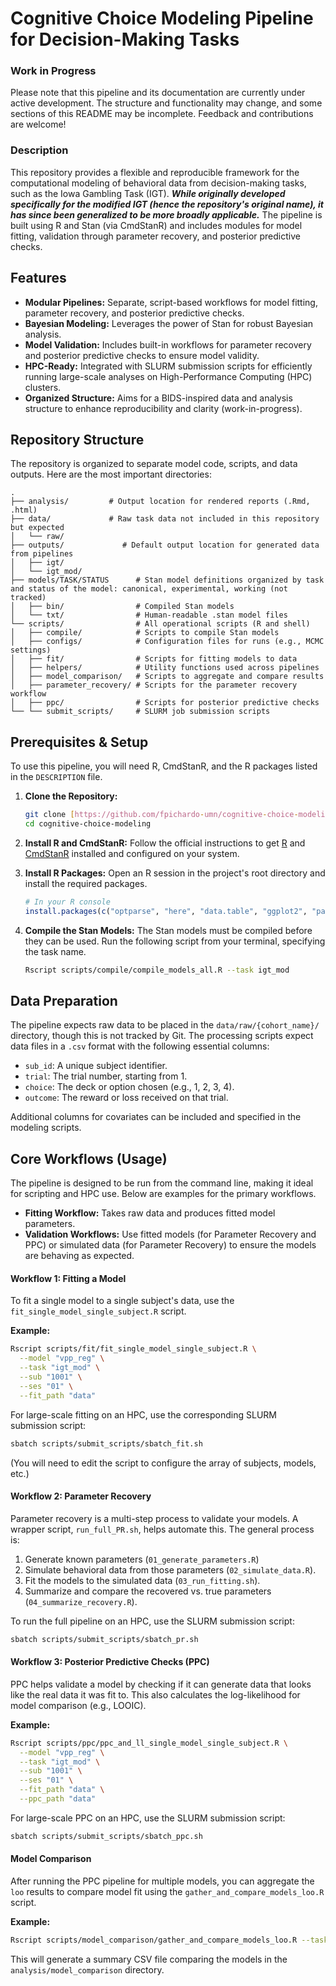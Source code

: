 # Cognitive Choice Modeling Pipeline for Decision-Making Tasks

### Work in Progress

Please note that this pipeline and its documentation are currently under active development. The structure and functionality may change, and some sections of this README may be incomplete. Feedback and contributions are welcome!

### Description
This repository provides a flexible and reproducible framework for the computational modeling of behavioral data from decision-making tasks, such as the Iowa Gambling Task (IGT). ***While originally developed specifically for the modified IGT (hence the repository's original name), it has since been generalized to be more broadly applicable.*** The pipeline is built using R and Stan (via CmdStanR) and includes modules for model fitting, validation through parameter recovery, and posterior predictive checks.

## Features

- **Modular Pipelines:** Separate, script-based workflows for model fitting, parameter recovery, and posterior predictive checks.
- **Bayesian Modeling:** Leverages the power of Stan for robust Bayesian analysis.
- **Model Validation:** Includes built-in workflows for parameter recovery and posterior predictive checks to ensure model validity.
- **HPC-Ready:** Integrated with SLURM submission scripts for efficiently running large-scale analyses on High-Performance Computing (HPC) clusters.
- **Organized Structure:** Aims for a BIDS-inspired data and analysis structure to enhance reproducibility and clarity (work-in-progress).

## Repository Structure

The repository is organized to separate model code, scripts, and data outputs. Here are the most important directories:

```
.
├── analysis/         # Output location for rendered reports (.Rmd, .html)
├── data/             # Raw task data not included in this repository but expected
│   └── raw/
├── outputs/             # Default output location for generated data from pipelines
│   ├── igt/
│   └── igt_mod/             
├── models/TASK/STATUS      # Stan model definitions organized by task and status of the model: canonical, experimental, working (not tracked)
│   ├── bin/                # Compiled Stan models
│   └── txt/                # Human-readable .stan model files
└── scripts/                # All operational scripts (R and shell)
│   ├── compile/            # Scripts to compile Stan models
│   ├── configs/            # Configuration files for runs (e.g., MCMC settings)
│   ├── fit/                # Scripts for fitting models to data
│   ├── helpers/            # Utility functions used across pipelines
│   ├── model_comparison/   # Scripts to aggregate and compare results
│   ├── parameter_recovery/ # Scripts for the parameter recovery workflow
│   ├── ppc/                # Scripts for posterior predictive checks
└── └── submit_scripts/     # SLURM job submission scripts
```

## Prerequisites & Setup

To use this pipeline, you will need R, CmdStanR, and the R packages listed in the `DESCRIPTION` file.

1.  **Clone the Repository:**
    ```bash
    git clone [https://github.com/fpichardo-umn/cognitive-choice-modeling.git](https://github.com/fpichardo-umn/cognitive-choice-modeling.git)
    cd cognitive-choice-modeling
    ```

2.  **Install R and CmdStanR:**
    Follow the official instructions to get [R](https://www.r-project.org/) and [CmdStanR](https://mc-stan.org/cmdstanr/articles/cmdstanr.html) installed and configured on your system.

3.  **Install R Packages:**
    Open an R session in the project's root directory and install the required packages.
    ```r
    # In your R console
    install.packages(c("optparse", "here", "data.table", "ggplot2", "patchwork", "ggridges", "bayesplot", "posterior", "loo", "stringr", "fs", "purrr", "tidyr", "dplyr", "readr"))
    ```

4.  **Compile the Stan Models:**
    The Stan models must be compiled before they can be used. Run the following script from your terminal, specifying the task name.
    ```bash
    Rscript scripts/compile/compile_models_all.R --task igt_mod
    ```

## Data Preparation

The pipeline expects raw data to be placed in the `data/raw/{cohort_name}/` directory, though this is not tracked by Git. The processing scripts expect data files in a `.csv` format with the following essential columns:

-   `sub_id`: A unique subject identifier.
-   `trial`: The trial number, starting from 1.
-   `choice`: The deck or option chosen (e.g., 1, 2, 3, 4).
-   `outcome`: The reward or loss received on that trial.

Additional columns for covariates can be included and specified in the modeling scripts.

## Core Workflows (Usage)

The pipeline is designed to be run from the command line, making it ideal for scripting and HPC use. Below are examples for the primary workflows.

* **Fitting Workflow:** Takes raw data and produces fitted model parameters.
* **Validation Workflows:** Use fitted models (for Parameter Recovery and PPC) or simulated data (for Parameter Recovery) to ensure the models are behaving as expected.

#### Workflow 1: Fitting a Model

To fit a single model to a single subject's data, use the `fit_single_model_single_subject.R` script.

**Example:**
```bash
Rscript scripts/fit/fit_single_model_single_subject.R \
  --model "vpp_reg" \
  --task "igt_mod" \
  --sub "1001" \
  --ses "01" \
  --fit_path "data"
```
For large-scale fitting on an HPC, use the corresponding SLURM submission script:

```Bash
sbatch scripts/submit_scripts/sbatch_fit.sh
```
(You will need to edit the script to configure the array of subjects, models, etc.)

#### Workflow 2: Parameter Recovery
Parameter recovery is a multi-step process to validate your models. A wrapper script, `run_full_PR.sh`, helps automate this. The general process is:

1. Generate known parameters (`01_generate_parameters.R`)
2. Simulate behavioral data from those parameters (`02_simulate_data.R`).
3. Fit the models to the simulated data (`03_run_fitting.sh`).
4. Summarize and compare the recovered vs. true parameters (`04_summarize_recovery.R`).

To run the full pipeline on an HPC, use the SLURM submission script:

```Bash
sbatch scripts/submit_scripts/sbatch_pr.sh
```
#### Workflow 3: Posterior Predictive Checks (PPC)
PPC helps validate a model by checking if it can generate data that looks like the real data it was fit to. This also calculates the log-likelihood for model comparison (e.g., LOOIC).

**Example:**

```Bash
Rscript scripts/ppc/ppc_and_ll_single_model_single_subject.R \
  --model "vpp_reg" \
  --task "igt_mod" \
  --sub "1001" \
  --ses "01" \
  --fit_path "data" \
  --ppc_path "data"
```
For large-scale PPC on an HPC, use the SLURM submission script:

```Bash
sbatch scripts/submit_scripts/sbatch_ppc.sh
```
#### Model Comparison
After running the PPC pipeline for multiple models, you can aggregate the `loo` results to compare model fit using the `gather_and_compare_models_loo.R` script.

**Example:**

```Bash
Rscript scripts/model_comparison/gather_and_compare_models_loo.R --task "igt_mod"
```
This will generate a summary CSV file comparing the models in the `analysis/model_comparison` directory.
